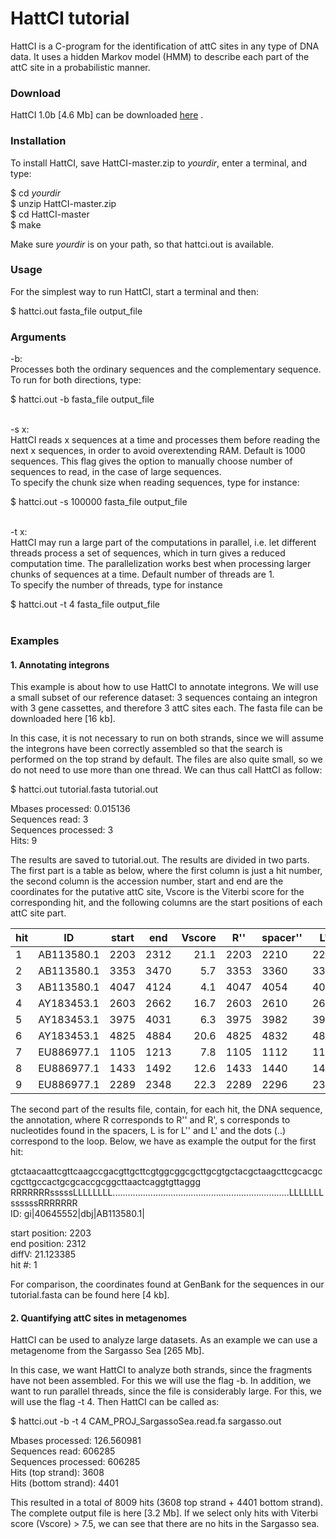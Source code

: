 HattCI tutorial
====

HattCI is a C-program for the identification of attC sites in any type of DNA data. It uses a hidden Markov model (HMM) to describe each part of the attC site in a probabilistic manner.

### Download

HattCI 1.0b [4.6 Mb] can be downloaded [here](https://github.com/maribuon/HattCI/archive/master.zip "Download HattCI 1.0b") .

### Installation

To install HattCI, save HattCI-master.zip to *yourdir*, enter a terminal, and type:

 $ cd *yourdir* <br>
 $ unzip HattCI-master.zip <br>
 $ cd HattCI-master<br>
 $ make<br>

Make sure *yourdir* is on your path, so that hattci.out is available.

### Usage

For the simplest way to run HattCI, start a terminal and then: <br>

$ hattci.out fasta_file output_file

### Arguments

-b: <br>
Processes both the ordinary sequences and the complementary sequence. <br>
To run for both directions, type:

$ hattci.out -b fasta_file  output_file<br><br>

-s x: <br>
HattCI reads x sequences at a time and processes them before reading the next x sequences, in order to avoid overextending RAM. Default is 1000 sequences. This flag gives the option to manually choose number of sequences to read, in the case of large sequences. <br>
To specify the chunk size when reading sequences, type for instance: 

 $ hattci.out -s 100000  fasta_file  output_file <br><br>

-t x:<br>
HattCI may run a large part of the computations in parallel, i.e. let different threads process a set of sequences, which in turn gives a reduced computation time. The parallelization works best when processing larger chunks of sequences at a time. Default number of threads are 1.<br>
To specify the number of threads, type for instance

$ hattci.out -t 4  fasta_file  output_file<br><br>

### Examples

#### 1. Annotating integrons

This example is about how to use HattCI to annotate integrons. We will use a small subset of our reference dataset: 3 sequences containg an integron with 3 gene cassettes, and therefore 3 attC sites each. The fasta file can be downloaded here [16 kb].

In this case, it is not necessary to run on both strands, since we will assume the integrons have been correctly assembled so that the search is performed on the top strand by default. The files are also quite small, so we do not need to use more than one thread. We can thus call HattCI as follow:

$ hattci.out  tutorial.fasta   tutorial.out

Mbases processed: 0.015136<br>
Sequences read: 3 <br>
Sequences processed: 3 <br>
Hits: 9 <br>

The results are saved to tutorial.out. The results are divided in two parts. The first part is a table as below, where the first column is just a hit number, the second column is the accession number, start and end are the coordinates for the putative attC site, Vscore is the Viterbi score for the corresponding hit, and the following columns are the start positions of each attC site part. <br>

| hit | ID       |start|end |Vscore|	R'' |	spacer''|L''	 |loop | L' |spacer'|R'  |   |
| --- | ---      |---  |--- |---:  | --- | ---     | --- |---  | ---| ---   |--- |---|
| 1   |AB113580.1|2203 |2312|21.1  |2203 |2210     |2215 |2223 |2293|2300   |2306| 0 |
| 2   |AB113580.1|3353 |3470|5.7   |3353 |3360     |3365 |3373 |3452|3459   |3464| 0 |
| 3   |AB113580.1|4047 |4124|4.1   |4047 |4054     |4059 |4067 |4105|4112   |4118| 0 |
| 4   |AY183453.1|2603 |2662|16.7  |2603 |2610     |2615 |2623 |2643|2650   |2656| 0 |
| 5   |AY183453.1|3975 |4031|6.3   |3975 |3982     |3987 |3995 |4013|4020   |4025| 0 |
| 6   |AY183453.1|4825 |4884|20.6  |4825 |4832     |4837 |4845 |4865|4872   |4878| 0 |
| 7   |EU886977.1|1105 |1213|7.8   |1105 |1112     |1117 |1125 |1195|1202   |1207| 0 |
| 8   |EU886977.1|1433 |1492|12.6  |1433 |1440     |1445 |1453 |1473|1480   |1486| 0 |
| 9   |EU886977.1|2289 |2348|22.3  |2289 |2296     |2301 |2309 |2329|2336   |2342| 0 |

The second part of the results file, contain, for each hit, the DNA sequence, the annotation, where R corresponds to R'' and R', s corresponds to nucleotides found in the spacers, L is for L'' and L' and the dots (..) correspond to the loop. Below, we have as example the output for the first hit:

gtctaacaattcgttcaagccgacgttgcttcgtggcggcgcttgcgtgctacgctaagcttcgcacgccgcttgccactgcgcaccgcggcttaactcaggtgttaggg<br>
RRRRRRRsssssLLLLLLLL......................................................................LLLLLLLssssssRRRRRRR<br>
ID: gi|40645552|dbj|AB113580.1|

start position: 2203<br>
end position: 2312<br>
diffV: 21.123385<br>
hit #: 1<br>

For comparison, the coordinates found at GenBank for the sequences in our tutorial.fasta can be found here [4 kb].

#### 2. Quantifying attC sites in metagenomes

HattCI can be used to analyze large datasets. As an example we can use a metagenome from the Sargasso Sea [265 Mb].<br>

In this case, we want HattCI to analyze both strands, since the fragments have not been assembled. For this we will use the flag -b. In addition, we want to run parallel threads, since the file is considerably large. For this, we will use the flag -t 4. Then HattCI can be called as:

$ hattci.out  -b  -t 4  CAM_PROJ_SargassoSea.read.fa  sargasso.out

Mbases processed: 126.560981<br>
Sequences read: 606285<br>
Sequences processed: 606285<br>
Hits (top strand): 3608<br>
Hits (bottom strand): 4401<br>

This resulted in a total of 8009 hits (3608 top strand + 4401 bottom strand). The complete output file is here [3.2 Mb]. If we select only hits with Viterbi score (Vscore) > 7.5, we can see that there are no hits in the Sargasso sea.
